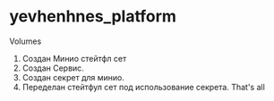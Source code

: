 # yevhenhnes_platform
Volumes
1. Создан Минио стейтфл сет
2. Создан Сервис.
3. Создан секрет для минио.
4. Переделан стейтфул сет под использование секрета.
That's all